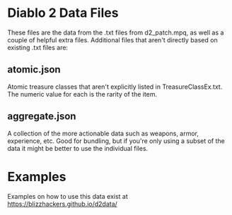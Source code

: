 # Diablo 2 Data Files
These files are the data from the .txt files from d2_patch.mpq, as well as a couple of helpful extra files. Additional files that aren't directly based on existing .txt files are:

## atomic.json
Atomic treasure classes that aren't explicitly listed in TreasureClassEx.txt. The numeric value for each is the rarity of the item.

## aggregate.json
A collection of the more actionable data such as weapons, armor, experience, etc. Good for bundling, but if you're only using a subset of the data it might be better to use the individual files.

# Examples
Examples on how to use this data exist at https://blizzhackers.github.io/d2data/
